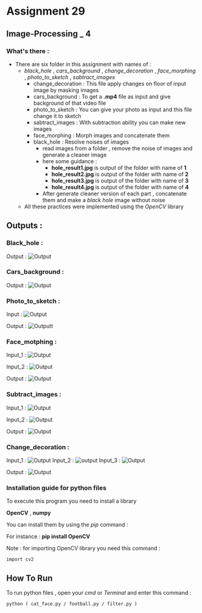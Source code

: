 # Assignment 29

## Image-Processing _ 4

### What's there :

- There are six folder in this assignment with names of :
  - *black_hole* , *cars_background* , *change_decoration* , *face_morphing* , *photo_to_sketch* , *sabtract_images*
    - change_decoration : This file apply changes on floor of input image by masking images
    - cars_background : To get a **.mp4** file as input and give background of that video file
    - photo_to_sketch : You can give your photo as input and this file change it to sketch
    - sabtract_images : With subtraction ability you can make new images
    - face_morphing : Morph images and concatenate them
    - black_hole : Resolve noises of images
      - read images from a folder , remove the noise of images and generate a cleaner image
      - here some guidance :
        -  **hole_result1.jpg** is output of the folder with name of **1**
        -  **hole_result2.jpg** is output of the folder with name of **2**
        -  **hole_result3.jpg** is output of the folder with name of **3**
        -  **hole_result4.jpg** is output of the folder with name of **4**
      - After generate cleaner version of each part , concatenate them and make a *black hole* image without noise
  - All these practices were implemented using the *OpenCV* library

## Outputs :

### Black_hole :

Output : ![Output](black_hole/result_black_hole.jpg)

### Cars_background :

Output : ![Output](cars_background/cars_output.jpg)

### Photo_to_sketch :

Input : ![Output](photo_to_sketch/input.jpg) 

 Output : ![Outputt](photo_to_sketch/output.jng)

### Face_motphing :

Input_1 : ![Output](face_morphing/input_1.jpg)

 Input_2 : ![Output](face_morphing/input_2.jpg)

 Output : ![Output](face_morphing/output.jpg)

 ### Subtract_images :

Input_1 : ![Output](sabtract_images/input_1.jpeg)

 Input_2 : ![Output](sabtract_images/input_2.jpeg)

 Output : ![Output](sabtract_images/sub_output.jpg)

### Change_decoration :

Input_1 : ![Output](change_decoration/decoration_input.jpeg)
Input_2 : ![output](change_decoration/floor_input.jpeg)
Input_3 : ![Output](change_decoration/mask_input.jpeg)

 Output : ![Output](change_decoration/output.jpg)

### Installation guide for python files
To execute this program you need to install a library

**OpenCV**  , **numpy**

You can install them by using the *pip* command :

For instance :
**pip install OpenCV**

Note : for importing OpenCV library you need this command :
```
import cv2
```

## How To Run

To run python files , open your *cmd* or *Terminal* and enter this command :
```
python ( cat_face.py / football.py / filter.py )
```
